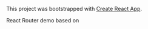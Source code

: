 This project was bootstrapped with [Create React App](https://github.com/facebookincubator/create-react-app).

React Router demo based on [](https://www.kirupa.com/react/creating_single_page_app_react_using_react_router.htm)
